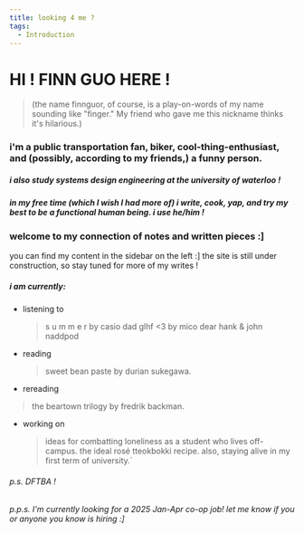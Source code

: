 ```yaml
---
title: looking 4 me ?
tags:
  - Introduction
---
```

# HI ! FINN GUO HERE !

> (the name finnguor, of course, is a play-on-words of my name sounding like "finger." My friend who gave me this nickname thinks it's hilarious.)
### i'm a public transportation fan, biker, cool-thing-enthusiast, and (possibly, according to my friends,) a funny person. 

##### i also study systems design engineering at the university of waterloo !

##### in my free time (which I wish I had more of) i write, cook, yap, and try my best to be a functional human being. i use he/him !
### welcome to my connection of notes and written pieces :]

you can find my content in the sidebar on the left :] the site is still under construction, so stay tuned for more of my writes !
##### i am currently:
- listening to 
	> s u m m e r by casio dad
	> glhf <3 by mico
	> dear hank & john
	> naddpod
- reading 
	> sweet bean paste by durian sukegawa.
+ rereading 
> 	the beartown trilogy by fredrik backman.
- working on 
	> ideas for combatting loneliness as a student who lives off-campus.
	> the ideal rosé tteokbokki recipe.
	> also, staying alive in my first term of university.`
###### p.s. DFTBA !

###### p.p.s. I'm currently looking for a 2025 Jan-Apr co-op job! let me know if you or anyone you know is hiring :]
